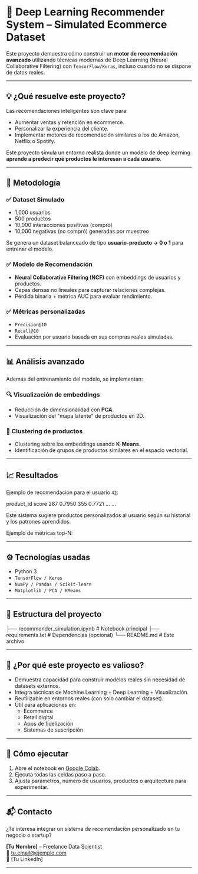 # 🤖 Deep Learning Recommender System – Simulated Ecommerce Dataset

Este proyecto demuestra cómo construir un **motor de recomendación avanzado** utilizando técnicas modernas de Deep Learning (Neural Collaborative Filtering) con `TensorFlow/Keras`, incluso cuando no se dispone de datos reales.

---

## 💡 ¿Qué resuelve este proyecto?

Las recomendaciones inteligentes son clave para:
- Aumentar ventas y retención en ecommerce.
- Personalizar la experiencia del cliente.
- Implementar motores de recomendación similares a los de Amazon, Netflix o Spotify.

Este proyecto simula un entorno realista donde un modelo de deep learning **aprende a predecir qué productos le interesan a cada usuario**.

---

## 🧠 Metodología

### ✅ Dataset Simulado
- 1,000 usuarios  
- 500 productos  
- 10,000 interacciones positivas (compró)  
- 10,000 negativas (no compró) generadas por muestreo

Se genera un dataset balanceado de tipo **usuario-producto → 0 o 1** para entrenar el modelo.

### ✅ Modelo de Recomendación
- **Neural Collaborative Filtering (NCF)** con embeddings de usuarios y productos.
- Capas densas no lineales para capturar relaciones complejas.
- Pérdida binaria + métrica AUC para evaluar rendimiento.

### ✅ Métricas personalizadas
- `Precision@10`  
- `Recall@10`  
- Evaluación por usuario basada en sus compras reales simuladas.

---

## 📊 Análisis avanzado

Además del entrenamiento del modelo, se implementan:

### 🔍 Visualización de embeddings
- Reducción de dimensionalidad con **PCA**.
- Visualización del "mapa latente" de productos en 2D.

### 🎯 Clustering de productos
- Clustering sobre los embeddings usando **K-Means**.
- Identificación de grupos de productos similares en el espacio vectorial.

---

## 📈 Resultados

Ejemplo de recomendación para el usuario `42`:

product_id score
287 0.7950
355 0.7721
... ...


Este sistema sugiere productos personalizados al usuario según su historial y los patrones aprendidos.

Ejemplo de métricas top-N:


---

## ⚙️ Tecnologías usadas

- Python 3  
- `TensorFlow / Keras`  
- `NumPy / Pandas / Scikit-learn`  
- `Matplotlib / PCA / KMeans`

---

## 📁 Estructura del proyecto

├── recommender_simulation.ipynb # Notebook principal
├── requirements.txt # Dependencias (opcional)
└── README.md # Este archivo


---

## 🧠 ¿Por qué este proyecto es valioso?

- Demuestra capacidad para construir modelos reales sin necesidad de datasets externos.
- Integra técnicas de Machine Learning + Deep Learning + Visualización.
- Reutilizable en entornos reales (con solo cambiar el dataset).
- Útil para aplicaciones en:
  - Ecommerce
  - Retail digital
  - Apps de fidelización
  - Sistemas de suscripción

---

## 🚀 Cómo ejecutar

1. Abre el notebook en [Google Colab](https://colab.research.google.com/).
2. Ejecuta todas las celdas paso a paso.
3. Ajusta parámetros, número de usuarios, productos o arquitectura para experimentar.

---

## 📬 Contacto

¿Te interesa integrar un sistema de recomendación personalizado en tu negocio o startup?

**[Tu Nombre]** – Freelance Data Scientist  
📧 tu.email@ejemplo.com  
🔗 [Tu LinkedIn]

---
